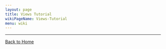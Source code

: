 ```yaml
---
layout: page
title: Views Tutorial
wikiPageName: Views-Tutorial
menu: wiki
---
```


***
[Back to Home]({{site.baseurl}}/eclipse.tutorial/wiki/)
